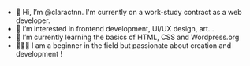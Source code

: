 - 👋 Hi, I’m @claractnn. I'm currently on a work-study contract as a web developer.
- 👀 I’m interested in frontend development, UI/UX design, art...
- 🌱 I’m currently learning the basics of HTML, CSS and Wordpress.org
- 👩🏻‍💻 I am a beginner in the field but passionate about creation and development !

<!---
claractnn/claractnn is a ✨ special ✨ repository because its `README.md` (this file) appears on your GitHub profile.
You can click the Preview link to take a look at your changes.
--->
